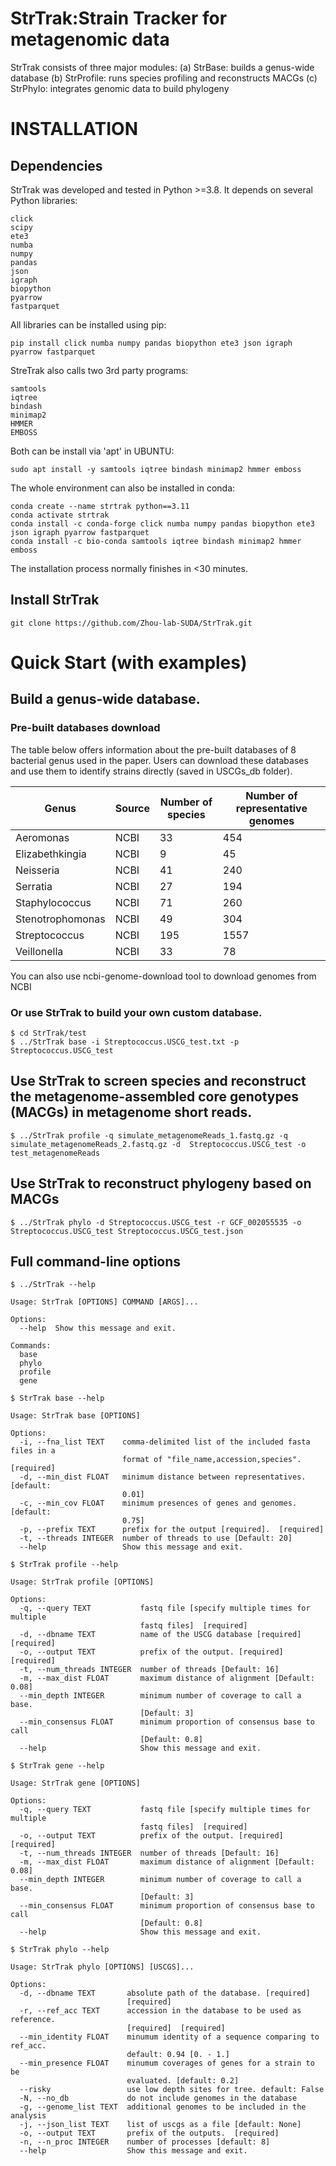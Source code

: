 # StrTrak:Strain Tracker for metagenomic data

StrTrak consists of three major modules: 
(a) StrBase: builds a genus-wide database
(b) StrProfile: runs species profiling and reconstructs MACGs
(c) StrPhylo: integrates genomic data to build phylogeny

# INSTALLATION 
## Dependencies

StrTrak was developed and tested in Python >=3.8. It depends on several Python libraries: 
~~~~~~~~~~
click
scipy
ete3
numba
numpy
pandas
json
igraph
biopython
pyarrow
fastparquet
~~~~~~~~~~

All libraries can be installed using pip: 

~~~~~~~~~~
pip install click numba numpy pandas biopython ete3 json igraph pyarrow fastparquet
~~~~~~~~~~

StreTrak also calls two 3rd party programs:

~~~~~~~~~~
samtools
iqtree
bindash
minimap2
HMMER
EMBOSS
~~~~~~~~~~

Both can be install via 'apt' in  UBUNTU:
~~~~~~~~~~
sudo apt install -y samtools iqtree bindash minimap2 hmmer emboss
~~~~~~~~~~

The whole environment can also be installed in conda:


~~~~~~~~~~
conda create --name strtrak python==3.11
conda activate strtrak
conda install -c conda-forge click numba numpy pandas biopython ete3 json igraph pyarrow fastparquet
conda install -c bio-conda samtools iqtree bindash minimap2 hmmer emboss
~~~~~~~~~~

The installation process normally finishes in <30 minutes.

## Install StrTrak

~~~~~~~~~~
git clone https://github.com/Zhou-lab-SUDA/StrTrak.git
~~~~~~~~~~

# Quick Start (with examples)
## Build a genus-wide database.

### Pre-built databases download
The table below offers information about the pre-built databases of 8 bacterial genus used in the paper. Users can download these databases and use them to identify strains directly (saved in USCGs_db folder).


Genus   |	Source  | Number of species |	Number of representative genomes
------------ | -------------| ------------- | ------------- 
Aeromonas |  NCBI | 33 | 454  
Elizabethkingia |  NCBI | 9 | 45  
Neisseria |  NCBI | 41 | 240  
Serratia |  NCBI | 27 | 194  
Staphylococcus |  NCBI | 71 | 260  
Stenotrophomonas |  NCBI | 49 | 304  
Streptococcus |  NCBI | 195 | 1557  
Veillonella |  NCBI | 33 | 78  

You can also use ncbi-genome-download tool to download genomes from NCBI

### Or use StrTrak to build your own custom database.

~~~~~~~~~~~
$ cd StrTrak/test
$ ../StrTrak base -i Streptococcus.USCG_test.txt -p Streptococcus.USCG_test
~~~~~~~~~~~

## Use StrTrak to screen species and reconstruct the metagenome-assembled core genotypes (MACGs) in metagenome short reads.

~~~~~~~~~~~
$ ../StrTrak profile -q simulate_metagenomeReads_1.fastq.gz -q simulate_metagenomeReads_2.fastq.gz -d  Streptococcus.USCG_test -o test_metagenomeReads
~~~~~~~~~~~

## Use StrTrak to reconstruct phylogeny based on MACGs

~~~~~~~~~~~
$ ../StrTrak phylo -d Streptococcus.USCG_test -r GCF_002055535 -o Streptococcus.USCG_test Streptococcus.USCG_test.json
~~~~~~~~~~~
## Full command-line options

~~~~~~~~~~
$ ../StrTrak --help

Usage: StrTrak [OPTIONS] COMMAND [ARGS]...

Options:
  --help  Show this message and exit.

Commands:
  base
  phylo
  profile
  gene

~~~~~~~~~~

~~~~~~~~~~
$ StrTrak base --help

Usage: StrTrak base [OPTIONS]

Options:
  -i, --fna_list TEXT    comma-delimited list of the included fasta files in a
                         format of "file_name,accession,species".  [required]
  -d, --min_dist FLOAT   minimum distance between representatives. [default:
                         0.01]
  -c, --min_cov FLOAT    minimum presences of genes and genomes. [default:
                         0.75]
  -p, --prefix TEXT      prefix for the output [required].  [required]
  -t, --threads INTEGER  number of threads to use [Default: 20]
  --help                 Show this message and exit.
~~~~~~~~~~

~~~~~~~~~~
$ StrTrak profile --help

Usage: StrTrak profile [OPTIONS]

Options:
  -q, --query TEXT           fastq file [specify multiple times for multiple
                             fastq files]  [required]
  -d, --dbname TEXT          name of the USCG database [required]  [required]
  -o, --output TEXT          prefix of the output. [required]  [required]
  -t, --num_threads INTEGER  number of threads [Default: 16]
  -m, --max_dist FLOAT       maximum distance of alignment [Default: 0.08]
  --min_depth INTEGER        minimum number of coverage to call a base.
                             [Default: 3]
  --min_consensus FLOAT      minimum proportion of consensus base to call
                             [Default: 0.8]
  --help                     Show this message and exit.

~~~~~~~~~~


~~~~~~~~~~
$ StrTrak gene --help

Usage: StrTrak gene [OPTIONS]

Options:
  -q, --query TEXT           fastq file [specify multiple times for multiple
                             fastq files]  [required]
  -o, --output TEXT          prefix of the output. [required]  [required]
  -t, --num_threads INTEGER  number of threads [Default: 16]
  -m, --max_dist FLOAT       maximum distance of alignment [Default: 0.08]
  --min_depth INTEGER        minimum number of coverage to call a base.
                             [Default: 3]
  --min_consensus FLOAT      minimum proportion of consensus base to call
                             [Default: 0.8]
  --help                     Show this message and exit.

~~~~~~~~~~


~~~~~~~~~~
$ StrTrak phylo --help

Usage: StrTrak phylo [OPTIONS] [USCGS]...

Options:
  -d, --dbname TEXT       absolute path of the database. [required]
                          [required]
  -r, --ref_acc TEXT      accession in the database to be used as reference.
                          [required]  [required]
  --min_identity FLOAT    minumum identity of a sequence comparing to ref_acc.
                          default: 0.94 [0. - 1.]
  --min_presence FLOAT    minumum coverages of genes for a strain to be
                          evaluated. [default: 0.2]
  --risky                 use low depth sites for tree. default: False
  -N, --no_db             do not include genomes in the database
  -g, --genome_list TEXT  additional genomes to be included in the analysis
  -j, --json_list TEXT    list of uscgs as a file [default: None]
  -o, --output TEXT       prefix of the outputs.  [required]
  -n, --n_proc INTEGER    number of processes [default: 8]
  --help                  Show this message and exit.

~~~~~~~~~~


